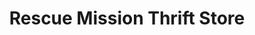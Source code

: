 ---
title: "Rescue Mission Thrift Store"
url: /asheville/rescue-mission-thrift-store/
shop: charity
---
